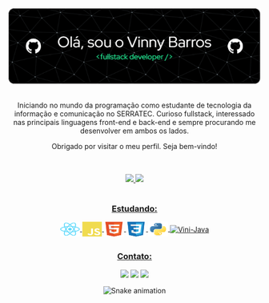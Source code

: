 

<div align="center"> <img src="./github-header-image.png"> </div>

<br>

<p align="center">
Iniciando no mundo da programação como estudante de tecnologia da informação e comunicação no SERRATEC. Curioso fullstack, interessado nas principais linguagens front-end e back-end e sempre procurando me desenvolver em ambos os lados.</p>
<p align="center">Obrigado por visitar o meu perfil. Seja bem-vindo!</p>

 
 ##
 <br>
 
<div align="center">
  <a href="https://github.com/VinnyBarros">
  <img height="120em" src="https://github-readme-stats.vercel.app/api?username=VinnyBarros&show_icons=true&theme=dark&include_all_commits=true&count_private=true"/>
  <img height="120em" src="https://github-readme-stats.vercel.app/api/top-langs/?username=VinnyBarros&layout=compact&langs_count=7&theme=dark"/>
</div>
  
<div align="center">  
 <div style="display: inline_block"><br>
  <h3 align="center">Estudando: </h3>
  <img align="center" alt="Vini-React" height="30" width="40" src="https://raw.githubusercontent.com/devicons/devicon/master/icons/react/react-original.svg">
  <img align="center" alt="Vini-Js" height="30" width="40" src="https://raw.githubusercontent.com/devicons/devicon/master/icons/javascript/javascript-plain.svg">
  <img align="center" alt="Vini-HTML" height="30" width="40" src="https://raw.githubusercontent.com/devicons/devicon/master/icons/html5/html5-original.svg">
  <img align="center" alt="Vini-CSS" height="30" width="40" src="https://raw.githubusercontent.com/devicons/devicon/master/icons/css3/css3-original.svg">
  <img align="center" alt="Vini-Python" height="30" width="40" src="https://raw.githubusercontent.com/devicons/devicon/master/icons/python/python-original.svg">
  <img align="center" alt="Vini-Java" height="30" width="40" src="https://cdn.jsdelivr.net/gh/devicons/devicon/icons/java/java-original.svg" />          
 </div>
</div>
  
  ##
 
<div align="center"> 
  <h3 align="center">Contato: </h3>
  <a href="https://www.instagram.com/vinnnybarros/" target="_blank"><img src="https://img.shields.io/badge/-Instagram-%23E4405F?style=for-the-badge&logo=instagram&logoColor=white" target="_blank"></a>
  <a href = "mailto:vinnybarros07@gmail.com"><img src="https://img.shields.io/badge/-Gmail-%23333?style=for-the-badge&logo=gmail&logoColor=white" target="_blank"></a>
  <a href="https://www.linkedin.com/in/vinny-barros/" target="_blank"><img src="https://img.shields.io/badge/-LinkedIn-%230077B5?style=for-the-badge&logo=linkedin&logoColor=white" target="_blank"></a> 
 
  ![Snake animation](https://github.com/VinnyBarros/VinnyBarros/blob/output/github-contribution-grid-snake.svg)
 
</div>
